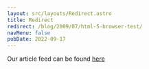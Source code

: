 ```yaml
---
layout: src/layouts/Redirect.astro
title: Redirect
redirect: /blog/2009/07/html-5-browser-test/
navMenu: false
pubDate: 2022-09-17
---
```

<div>
Our article feed can be found <a href="/blog/2009/07/html-5-browser-test/">here</a>
</div>
